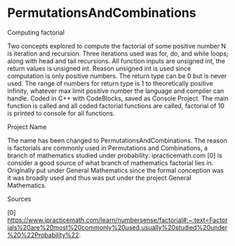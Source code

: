 # PermutationsAndCombinations

Computing factorial

Two concepts explored to compute the factorial of some positive number N is iteration and recursion. Three iterations used was for, do, and while loops; along with head and tail recursions. All function inputs are unsigned int, the return values is unsigned int. Reason unsigned int is used since computation is only positive numbers. The return type can be 0 but is never used. The range of numbers for return type is 1 to theoretically positive infinity, whatever max limit positive number the language and compiler can handle. Coded in C++ with CodeBlocks, saved as Console Project. The main function is called and all coded factorial functions are called, factorial of 10 is printed to console for all functions.

Project Name

The name has been changed to PermutationsAndCombinations. The reason is factorials are commonly used in Permutations and Combinations, a branch of mathematics studied under probability. ipracticemath.com [0] is consider a good source of what branch of mathematics factorial lies in. Originally put under General Mathematics since the formal conception was it was broadly used and thus was put under the project General Mathematics.    

Sources

[0] https://www.ipracticemath.com/learn/numbersense/factorial#:~:text=Factorials%20are%20most%20commonly%20used,usually%20studied%20under%20%22Probability%22.

